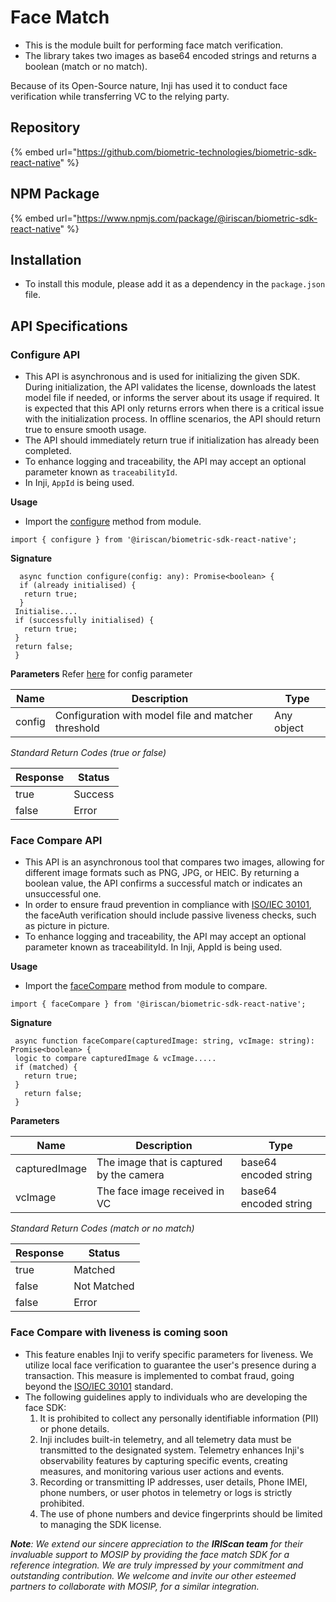 # Face Match

* This is the module built for performing face match verification.
* The library takes two images as base64 encoded strings and returns a boolean (match or no match).

Because of its Open-Source nature, Inji has used it to conduct face verification while transferring VC to the relying party.

## Repository

{% embed url="https://github.com/biometric-technologies/biometric-sdk-react-native" %}

## NPM Package

{% embed url="https://www.npmjs.com/package/@iriscan/biometric-sdk-react-native" %}

## Installation

* To install this module, please add it as a dependency in the `package.json` file.

## API Specifications

### Configure API

* This API is asynchronous and is used for initializing the given SDK. During initialization, the API validates the license, downloads the latest model file if needed, or informs the server about its usage if required. It is expected that this API only returns errors when there is a critical issue with the initialization process. In offline scenarios, the API should return true to ensure smooth usage.
* The API should immediately return true if initialization has already been completed.
* To enhance logging and traceability, the API may accept an optional parameter known as `traceabilityId`.
* In Inji, `AppId` is being used.

**Usage**

* Import the [configure](https://github.com/biometric-technologies/biometric-sdk-react-native/blob/master/src/index.tsx#L20) method from module.

```
import { configure } from '@iriscan/biometric-sdk-react-native';
```

**Signature**

```
  async function configure(config: any): Promise<boolean> {
  if (already initialised) {
   return true;
  }
 Initialise....
 if (successfully initialised) {
   return true;
 }
 return false;
 }
```

**Parameters** Refer [here](https://github.com/biometric-technologies/biometric-sdk-react-native/blob/master/README.md) for config parameter

| **Name** | **Description**                                     | **Type**   |
| -------- | --------------------------------------------------- | ---------- |
| config   | Configuration with model file and matcher threshold | Any object |

_Standard Return Codes (true or false)_

| **Response** | **Status** |
| ------------ | ---------- |
| true         | Success    |
| false        | Error      |

### Face Compare API

* This API is an asynchronous tool that compares two images, allowing for different image formats such as PNG, JPG, or HEIC. By returning a boolean value, the API confirms a successful match or indicates an unsuccessful one.
* In order to ensure fraud prevention in compliance with [ISO/IEC 30101](https://www.iso.org/standard/83828.html), the faceAuth verification should include passive liveness checks, such as picture in picture.
* To enhance logging and traceability, the API may accept an optional parameter known as traceabilityId. In Inji, AppId is being used.

**Usage**

* Import the [faceCompare](https://github.com/biometric-technologies/biometric-sdk-react-native/blob/master/src/index.tsx#L31) method from module to compare.

```
import { faceCompare } from '@iriscan/biometric-sdk-react-native';
```

**Signature**

```
 async function faceCompare(capturedImage: string, vcImage: string): Promise<boolean> {
 logic to compare capturedImage & vcImage.....
 if (matched) {
   return true;
 }
   return false;
 }
```

**Parameters**

| **Name**      | **Description**                          | **Type**              |
| ------------- | ---------------------------------------- | --------------------- |
| capturedImage | The image that is captured by the camera | base64 encoded string |
| vcImage       | The face image received in VC            | base64 encoded string |

_Standard Return Codes (match or no match)_

| R**esponse** | **Status**  |
| ------------ | ----------- |
| true         | Matched     |
| false        | Not Matched |
| false        | Error       |

### Face Compare with liveness is coming soon

* This feature enables Inji to verify specific parameters for liveness. We utilize local face verification to guarantee the user's presence during a transaction. This measure is implemented to combat fraud, going beyond the [ISO/IEC 30101](https://www.iso.org/standard/83828.html) standard.
* The following guidelines apply to individuals who are developing the face SDK:
  1. It is prohibited to collect any personally identifiable information (PII) or phone details.
  2. Inji includes built-in telemetry, and all telemetry data must be transmitted to the designated system. Telemetry enhances Inji's observability features by capturing specific events, creating measures, and monitoring various user actions and events.
  3. Recording or transmitting IP addresses, user details, Phone IMEI, phone numbers, or user photos in telemetry or logs is strictly prohibited.
  4. The use of phone numbers and device fingerprints should be limited to managing the SDK license.

_**Note**: We extend our sincere appreciation to the **IRIScan team** for their invaluable support to MOSIP by providing the face match SDK for a reference integration. We are truly impressed by your commitment and outstanding contribution. We welcome and invite our other esteemed partners to collaborate with MOSIP, for a similar integration._
